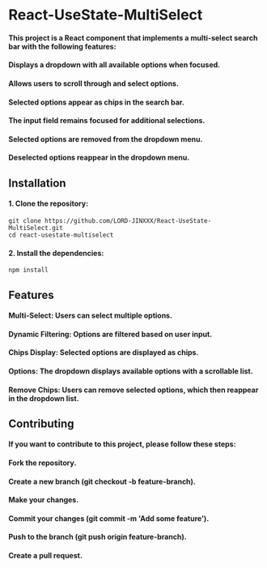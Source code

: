 # React-UseState-MultiSelect
#### This project is a React component that implements a multi-select search bar with the following features:

#### Displays a dropdown with all available options when focused.
#### Allows users to scroll through and select options.
#### Selected options appear as chips in the search bar.
#### The input field remains focused for additional selections.
#### Selected options are removed from the dropdown menu.
#### Deselected options reappear in the dropdown menu.

## Installation
#### 1. Clone the repository:


    git clone https://github.com/LORD-JINXXX/React-UseState-MultiSelect.git
    cd react-usestate-multiselect


#### 2. Install the dependencies:


    npm install

## Features

#### Multi-Select: Users can select multiple options.
#### Dynamic Filtering: Options are filtered based on user input.
#### Chips Display: Selected options are displayed as chips.
#### Options: The dropdown displays available options with a scrollable list.
#### Remove Chips: Users can remove selected options, which then reappear in the dropdown list.

## Contributing
#### If you want to contribute to this project, please follow these steps:

#### Fork the repository.
#### Create a new branch (git checkout -b feature-branch).
#### Make your changes.
#### Commit your changes (git commit -m 'Add some feature').
#### Push to the branch (git push origin feature-branch).
#### Create a pull request.
